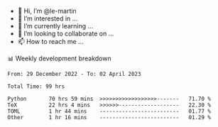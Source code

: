 - 👋 Hi, I’m @le-martin
- 👀 I’m interested in ...
- 🌱 I’m currently learning ...
- 💞️ I’m looking to collaborate on ...
- 📫 How to reach me ...

<!---
Tutorial for using WakaTime stats in GitHub profile: https://github.com/athul/waka-readme
-->

📊 Weekly development breakdown
<!--START_SECTION:waka-->

```text
From: 29 December 2022 - To: 02 April 2023

Total Time: 99 hrs

Python       70 hrs 59 mins  >>>>>>>>>>>>>>>>>>-------   71.70 %
TeX          22 hrs 4 mins   >>>>>>-------------------   22.30 %
TOML         1 hr 44 mins    -------------------------   01.77 %
Other        1 hr 16 mins    -------------------------   01.29 %
```

<!--END_SECTION:waka-->

<!---
le-martin/le-martin is a ✨ special ✨ repository because its `README.md` (this file) appears on your GitHub profile.
You can click the Preview link to take a look at your changes.
--->
